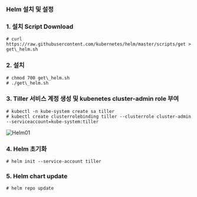 ### Helm 설치 및 설정


### 1. 설치 Script Download
```
# curl https://raw.githubusercontent.com/kubernetes/helm/master/scripts/get > get\_helm.sh
```
### 2. 설치
```
# chmod 700 get\_helm.sh
# ./get\_helm.sh
```
### 3. Tiller 서비스 계정 생성 및 kubenetes cluster-admin role 부여
```
# kubectl -n kube-system create sa tiller
# kubectl create clusterrolebinding tiller --clusterrole cluster-admin --serviceaccount=kube-system:tiller
```
![Helm01](./image/Helm01/ISTIO06.PNG)
### 4. Helm 초기화
```
# helm init --service-account tiller
```
### 5. Helm chart update
```
# helm repo update
```